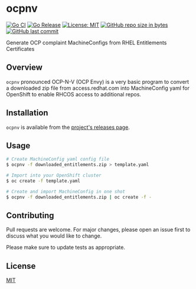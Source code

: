 ocpnv
=========
[![Go CI](https://github.com/CastawayEGR/ocpnv/actions/workflows/ci.yml/badge.svg)](https://github.com/CastawayEGR/ocpnv/actions/workflows/ci.yml)
[![Go Release](https://github.com/CastawayEGR/ocpnv/actions/workflows/release.yml/badge.svg)](https://github.com/CastawayEGR/ocpnv/actions/workflows/release.yml)
[![License: MIT](https://img.shields.io/badge/License-MIT-brightgreen.svg)](https://opensource.org/licenses/MIT)
[![GitHub repo size in bytes](https://img.shields.io/github/repo-size/CastawayEGR/ocpnv.svg?logoColor=brightgreen)](https://github.com/CastawayEGR/ocpnv)
[![GitHub last commit](https://img.shields.io/github/last-commit/CastawayEGR/ocpnv.svg?logoColor=brightgreen)](https://github.com/CastawayEGR/ocpnv)

Generate OCP complaint MachineConfigs from RHEL Entitlements Certificates

## Overview

`ocpnv` pronounced OCP-N-V (OCP Envy) is a very basic program to convert a downloaded zip file from access.redhat.com
into MachineConfig yaml for OpenShift to enable RHCOS access to additional repos.

## Installation

`ocpnv` is available from the [project's releases page](https://github.com/castawayegr/ocpnv/releases).

## Usage

```bash
# Create MachineConfig yaml config file
$ ocpnv -f downloaded_entitlements.zip > template.yaml

# Import into your OpenShift cluster
$ oc create -f template.yaml

# Create and import MachineConfig in one shot
$ ocpnv -f downloaded_entitlements.zip | oc create -f -
```

## Contributing
Pull requests are welcome. For major changes, please open an issue first to discuss what you would like to change.

Please make sure to update tests as appropriate.

## License
[MIT](https://choosealicense.com/licenses/mit/)
